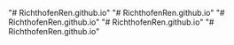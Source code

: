 "# RichthofenRen.github.io" 
"# RichthofenRen.github.io" 
"# RichthofenRen.github.io" 
"# RichthofenRen.github.io" 
"# RichthofenRen.github.io" 
